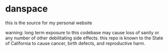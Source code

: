 ﻿# danspace

this is the source for my personal website

warning: long term exposure to this codebase may cause loss of sanity or any number of other debilitating side effects. this repo is known to the State of California to cause cancer, birth defects, and reproductive harm.
